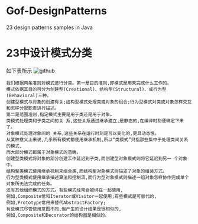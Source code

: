  Gof-DesignPatterns
 =================
23 design patterns samples in Java

# 23中设计模式分类
如下表所示
![github](https://github.com/IceDcap/Gof-DesignPatterns/blob/tree/master/uml/category.png "category")
    
    我们根据两条准则对模式进行分类。第一是目的准则,即模式是用来完成什么工作的。
    模式依据其目的可分为创建型(Creational)、结构型(Structural)、或行为型(Behavioral)三种。
    创建型模式与对象的创建有关;结构型模式处理类或对象的组合;行为型模式对类或对象怎样交互和怎样分配职责进行描述。
    第二是范围准则,指定模式主要是用于类还是用于对象。
    类模式处理类和子类之间的关 系,这些关系通过继承建立,是静态的,在编译时刻便确定下来了。
    对象模式处理对象间的 关系,这些关系在运行时刻是可以变化的,更具动态性。
    从某种意义上来说,几乎所有模式都使用继承机制,所以“类模式”只指那些集中于处理类间关系的模式,
    而大部分模式都属于对象模式的范畴。
    创建型类模式将对象的部分创建工作延迟到子类,而创建型对象模式则将它延迟到另一 个对象中。
    结构型类模式使用继承机制来组合类,而结构型对象模式则描述了对象的组装方式。
    行为型类模式使用继承描述算法和控制流,而行为型对象模式则描述一组对象怎样协作完成单个对象所无法完成的任务。
    还有其他组织模式的方式。有些模式经常会被绑在一起使用,
    例如,Composite常和Iterator或Visitor一起使用;有些模式是可替代的,
    例如,Prototype常用来替代AbstractFactory;
    有些模式尽管使用意图不同,但产生的设计结果是很相似的,
    例如,Composite和Decorator的结构图是相似的。

